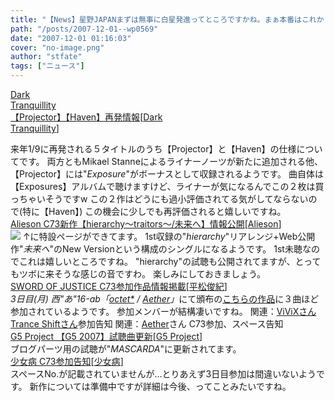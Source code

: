 ```yaml
---
title: "【News】星野JAPANまずは無事に白星発進ってところですかね。まぁ本番はこれからですけど…"
path: "/posts/2007-12-01--wp0569"
date: "2007-12-01 01:16:03"
cover: "no-image.png"
author: "stfate"
tags: ["ニュース"]
---
```


<style type="text/css">
<!--
p {white-space: pre-wrap};
-->
</style>

<a class="topics" href="http://www.darktranquillity.com/realindex.html" target="_blank">Dark Tranquillity 【Projector】【Haven】再発情報</a><span class="junre">[<a href="http://www.darktranquillity.com/" target="_blank">Dark Tranquillity</a>]</span>
<div class="news">来年1/9に再発される５タイトルのうち【Projector】と【Haven】の仕様についてです。
両方ともMikael Stanneによるライナーノーツが新たに追加される他、
【Projector】には"<em>Exposure</em>"がボーナスとして収録されるようです。
曲自体は【Exposures】アルバムで聴けますけど、ライナーが気になるんでこの２枚は買っちゃいそうですw
この２作はどうにも過小評価されてる気がしてならないので(特に【Haven】)
この機会に少しでも再評価されると嬉しいですね。</div>
<a class="topics" href="http://www.alieson.net/" target="_blank">Alieson C73新作【hierarchy～traitors～/未来へ】情報公開</a><span class="junre">[<a href="http://www.alieson.net/" target="_blank">Alieson</a>]</span>
<div class="news"><a href="http://www.alieson.net/html/hie" target="_blank"><img src="http://www.alieson.net/html/hie/banner1.jpg"></a>
↑に特設ページができてます。
1st収録の"<em>hierarchy</em>"リアレンジ+Web公開作"<em>未来へ</em>"のNew Versionという構成のシングルになるようです。
1st未聴なのでこれは嬉しいところですね。
"hierarchy"の試聴も公開されてますが、とってもツボに来そうな感じの音ですわ。
楽しみにしておきましょう。</div>
<a class="topics" href="http://www.soj.razor.jp/" target="_blank">SWORD OF JUSTICE C73参加作品情報掲載</a><span class="junre">[<a href="http://www.soj.razor.jp/" target="_blank">平松俊紀</a>]</span>
<div class="news"><em>3日目(月) 西"あ"16-ab「<a href="http://hts.cside2.jp/octet/" target="_blank">octet*</a> / <a href="http://www.lkjp.net/" target="_blank">Aether</a>」</em>にて頒布の<a href="http://www.radio-mnc.net/KNTS-0001/" target="_blank">こちらの作品</a>に３曲ほど参加されているようです。
参加メンバーが結構凄いですね。
関連：<a href="http://www.vivix.info/" target="_blank">ViViXさん</a> <a href="http://www.levolution.info/" target="_blank">Trance Shiftさん</a>参加告知
関連：<a href="http://www.lkjp.net/" target="_blank">Aether</a>さん C73参加、スペース告知</div>
<a class="topics" href="http://www.vivix.info/g5/news.htm" target="_blank">G5 Project 【G5 2007】試聴曲更新</a><span class="junre">[<a href="http://www.vivix.info/g5/" target="_blank">G5 Project</a>]</span>
<div class="news">ブログパーツ用の試聴が"<em>MASCARDA</em>"に更新されてます。</div>
<a class="topics" href="http://www.girldisease.com/" target="_blank">少女病 C73参加告知</a><span class="junre">[<a href="http://www.girldisease.com/" target="_blank">少女病</a>]</span>
<div class="news">スペースNo.が記載されていませんが…とりあえず3日目参加は間違いないようです。
新作については準備中ですが詳細は今後、ってことみたいですね。</div>
